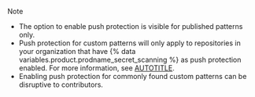 > [!NOTE]
> * The option to enable push protection is visible for published patterns only.
> * Push protection for custom patterns will only apply to repositories in your organization that have {% data variables.product.prodname_secret_scanning %} as push protection enabled. For more information, see [AUTOTITLE](/code-security/secret-scanning/protecting-pushes-with-secret-scanning#enabling-secret-scanning-as-a-push-protection-for-an-organization).
> * Enabling push protection for commonly found custom patterns can be disruptive to contributors.
